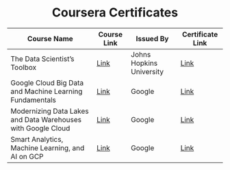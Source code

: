 <div align="center">

# Coursera Certificates

</div>




| Course Name | Course Link | Issued By | Certificate Link |
| --- | --- | --- | --- |
| The Data Scientist’s Toolbox | [Link](https://www.coursera.org/specializations/jhu-data-science) | Johns Hopkins University | [Link](https://coursera.org/share/24ed2275fd1646c5c742da3acc19cf77) |
| Google Cloud Big Data and Machine Learning Fundamentals | [Link](https://in.coursera.org/specializations/gcp-data-machine-learning) |  Google | [Link](https://www.coursera.org/account/accomplishments/verify/WYLD98L8YS24) |
| Modernizing Data Lakes and Data Warehouses with Google Cloud | [Link](https://www.coursera.org/learn/data-lakes-data-warehouses-gcp/home/week/1) |  Google | [Link](https://www.coursera.org/account/accomplishments/verify/K7SB538S7GHY) |
| Smart Analytics, Machine Learning, and AI on GCP | [Link](https://www.coursera.org/learn/smart-analytics-machine-learning-ai-gcp/home/) |  Google | [Link](https://coursera.org/share/c30da218f3748d5789402383cb45a5ca) |
